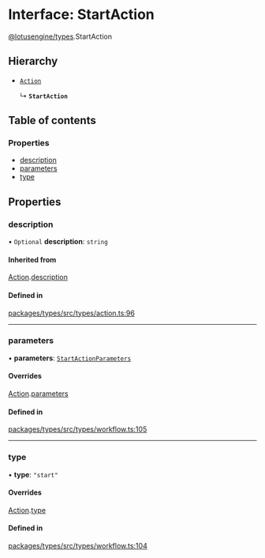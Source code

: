 # Interface: StartAction

[@lotusengine/types](../wiki/@lotusengine.types).StartAction

## Hierarchy

- [`Action`](../wiki/@lotusengine.types.Action)

  ↳ **`StartAction`**

## Table of contents

### Properties

- [description](../wiki/@lotusengine.types.StartAction#description)
- [parameters](../wiki/@lotusengine.types.StartAction#parameters)
- [type](../wiki/@lotusengine.types.StartAction#type)

## Properties

### description

• `Optional` **description**: `string`

#### Inherited from

[Action](../wiki/@lotusengine.types.Action).[description](../wiki/@lotusengine.types.Action#description)

#### Defined in

[packages/types/src/types/action.ts:96](https://github.com/lotusengine/sdk/blob/f1f5297/packages/types/src/types/action.ts#L96)

___

### parameters

• **parameters**: [`StartActionParameters`](../wiki/@lotusengine.types.StartActionParameters)

#### Overrides

[Action](../wiki/@lotusengine.types.Action).[parameters](../wiki/@lotusengine.types.Action#parameters)

#### Defined in

[packages/types/src/types/workflow.ts:105](https://github.com/lotusengine/sdk/blob/f1f5297/packages/types/src/types/workflow.ts#L105)

___

### type

• **type**: ``"start"``

#### Overrides

[Action](../wiki/@lotusengine.types.Action).[type](../wiki/@lotusengine.types.Action#type)

#### Defined in

[packages/types/src/types/workflow.ts:104](https://github.com/lotusengine/sdk/blob/f1f5297/packages/types/src/types/workflow.ts#L104)
